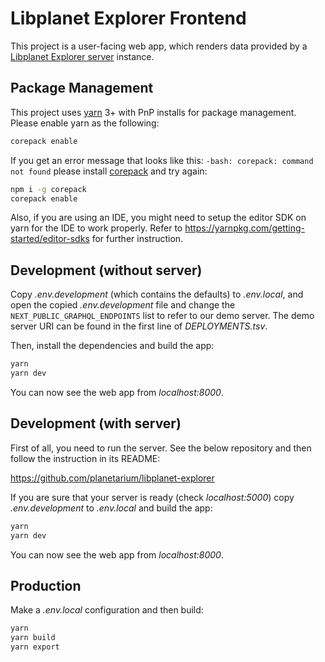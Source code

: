 Libplanet Explorer Frontend
===========================

This project is a user-facing web app, which renders data provided by
a [Libplanet Explorer server][] instance.

[Libplanet Explorer server]: https://github.com/planetarium/libplanet-explorer

Package Management
------------------

This project uses [yarn](https://yarnpkg.com/) 3+ with PnP installs for package management. Please enable yarn as the following:

```bash
corepack enable
```

If you get an error message that looks like this: `-bash: corepack: command not found` please install [corepack](https://nodejs.org/dist/latest/docs/api/corepack.html) and try again:

```bash
npm i -g corepack
corepack enable
```

Also, if you are using an IDE, you might need to setup the editor SDK on yarn for the IDE to work properly. Refer to https://yarnpkg.com/getting-started/editor-sdks for further instruction.

Development (without server)
----------------------------

Copy *.env.development* (which contains the defaults) to *.env.local*, and open the copied *.env.development* file and change the
`NEXT_PUBLIC_GRAPHQL_ENDPOINTS` list to refer to our demo server.  The demo server URI can be
found in the first line of *DEPLOYMENTS.tsv*.

Then, install the dependencies and build the app:

~~~~ bash
yarn
yarn dev
~~~~

You can now see the web app from *localhost:8000*.


Development (with server)
-------------------------

First of all, you need to run the server.  See the below repository and
then follow the instruction in its README:

<https://github.com/planetarium/libplanet-explorer>

If you are sure that your server is ready (check *localhost:5000*)
copy *.env.development* to *.env.local* and build the app:

~~~~ bash
yarn
yarn dev
~~~~

You can now see the web app from *localhost:8000*.


Production
----------

Make a *.env.local* configuration and then build:

~~~~ bash
yarn
yarn build
yarn export
~~~~

